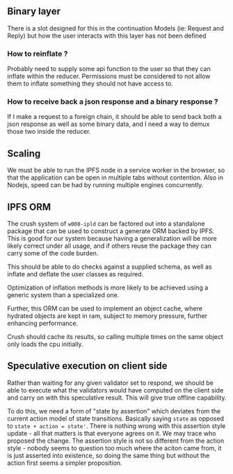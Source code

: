 ## Binary layer

There is a slot designed for this in the continuation Models (ie: Request and Reply) but how the user interacts with this layer has not been defined

### How to reinflate ?

Probably need to supply some api function to the user so that they can inflate within the reducer.
Permissions must be considered to not allow them to inflate something they should not have access to.

### How to receive back a json response and a binary response ?

If I make a request to a foreign chain, it should be able to send back both a json response as well as some binary data, and I need a way to demux those two inside the reducer.

## Scaling

We must be able to run the IPFS node in a service worker in the browser, so that the application can be open in multiple tabs without contention. Also in Nodejs, speed can be had by running multiple engines concurrently.

## IPFS ORM

The crush system of `w008-ipld` can be factored out into a standalone package that can be used to construct a generate ORM backed by IPFS. This is good for our system because having a generalization will be more likely correct under all usage, and if others reuse the package they can carry some of the code burden.

This should be able to do checks against a supplied schema, as well as inflate and deflate the user classes as required.

Optimization of inflation methods is more likely to be achieved using a generic system than a specialized one.

Further, this ORM can be used to implement an object cache, where hydrated objects are kept in ram, subject to memory pressure, further enhancing performance.

Crush should cache its results, so calling multiple times on the same object only loads the cpu initially.

## Speculative execution on client side

Rather than waiting for any given validator set to respond, we should be able to execute what the validators would have computed on the client side and carry on with this speculative result. This will give true offline capability.

To do this, we need a form of "state by assertion" which deviates from the current action model of state transitions. Basically saying `state` as opposed to `state + action = state'`. There is nothing wrong with this assertion style update - all that matters is that everyone agrees on it. We may trace who proposed the change. The assertion style is not so different from the action style - nobody seems to question too much where the aciton came from, it is just asserted into existence, so doing the same thing but without the action first seems a simpler proposition.
